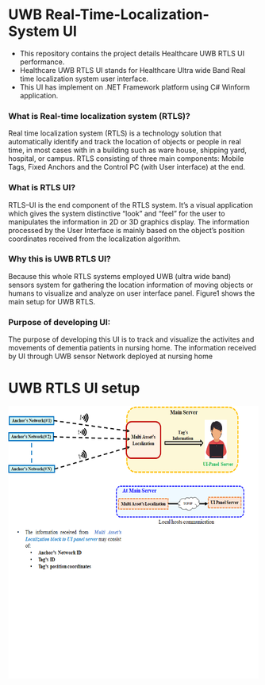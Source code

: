 # UWB Real-Time-Localization-System UI
- This repository contains the project details Healthcare UWB RTLS UI performance.
- Healthcare UWB RTLS UI stands for Healthcare Ultra wide Band Real time localization system user interface. 
- This UI has implement on .NET Framework platform using C# Winform application. 

### What is Real-time localization system (RTLS)?
Real time localization system (RTLS) is a technology solution that automatically identify and track the location of objects or people in real time, in most cases with in a building such as ware house, shipping yard, hospital, or campus. 
RTLS consisting of three main components: Mobile Tags, Fixed Anchors and the Control PC (with User interface) at the end. 

### What is RTLS UI?
RTLS–UI is the end component of the RTLS system. It’s a visual application which gives the system distinctive “look” and “feel” for the user to manipulates the information in 2D or 3D graphics display. The information processed by the User Interface is mainly based on the object’s position coordinates received from the localization algorithm. 

### Why this is UWB RTLS UI?
Because this whole RTLS systems employed UWB (ultra wide band) sensors system for gathering the location information of moving objects or humans to visualize and analyze on user interface panel. Figure1 shows the main setup for UWB RTLS. <br />

### Purpose of developing UI:
The purpose of developing this UI is to track and visualize the activites and movements of dementia patients in nursing home.
The information received by UI through UWB sensor Network deployed at nursing home

# UWB RTLS UI setup
<img align="centre" alt= "Project_setup" height = "550"  width="650" src="project_setup.png"   />
